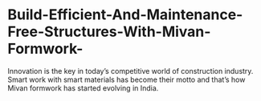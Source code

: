 # Build-Efficient-And-Maintenance-Free-Structures-With-Mivan-Formwork-
Innovation is the key in today’s competitive world of construction industry. Smart work with smart materials has become their motto and that’s how Mivan formwork has started evolving in India. 
